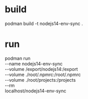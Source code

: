 # build
podman build -t nodejs14-env-sync .

# run
podman run \
--name nodejs14-env-sync \
--volume /export/nodejs14:/export \
--volume ./root/.npmrc:/root/.npmrc \
--volume ./root/projects:/projects \
--rm \
localhost/nodejs14-env-sync
